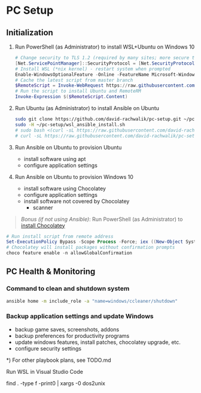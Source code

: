 # PC Setup

## Initialization

1. Run PowerShell (as Administrator) to install WSL+Ubuntu on Windows 10

    ``` powershell
    # Change security to TLS 1.2 (required by many sites; more secure than default TLS 1.0)
    [Net.ServicePointManager]::SecurityProtocol = [Net.SecurityProtocolType]::Tls12
    # Install WSL (*nix kernel) - restart system when prompted
    Enable-WindowsOptionalFeature -Online -FeatureName Microsoft-Windows-Subsystem-Linux
    # Cache the latest script from master branch
    $RemoteScript = Invoke-WebRequest https://raw.githubusercontent.com/david-rachwalik/pc-setup/master/win_wsl_install.ps1
    # Run the script to install Ubuntu and RemoteRM
    Invoke-Expression $($RemoteScript.Content)
    ```

2. Run Ubuntu (as Administrator) to install Ansible on Ubuntu

    ``` bash
    sudo git clone https://github.com/david-rachwalik/pc-setup.git ~/pc-setup/
    sudo -H ~/pc-setup/wsl_ansible_install.sh
    # sudo bash <(curl -sL https://raw.githubusercontent.com/david-rachwalik/pc-setup/master/wsl_ansible_install.sh)
    # curl -sL https://raw.githubusercontent.com/david-rachwalik/pc-setup/master/wsl_ansible_install.sh | sudo bash
    ```

3. Run Ansible on Ubuntu to provision Ubuntu
    - install software using apt
    - configure application settings

4. Run Ansible on Ubuntu to provision Windows 10
    - install software using Chocolatey
    - configure application settings
    - install software not covered by Chocolatey
      - scanner

> *Bonus (if not using Ansible)*: Run PowerShell (as Administrator) to [install Chocolatey](https://chocolatey.org/install)

``` powershell
# Run install script from remote address
Set-ExecutionPolicy Bypass -Scope Process -Force; iex ((New-Object System.Net.WebClient).DownloadString('https://chocolatey.org/install.ps1'))
# Chocolatey will install packages without confirmation prompts
choco feature enable -n allowGlobalConfirmation
```

## PC Health & Monitoring

### Command to clean and shutdown system

``` bash
ansible home -m include_role -a "name=windows/ccleaner/shutdown"
```

### Backup application settings and update Windows

- backup game saves, screenshots, addons
- backup preferences for productivity programs
- update windows features, install patches, chocolatey upgrade, etc.
- configure security settings

*) For other playbook plans, see TODO.md

Run WSL in Visual Studio Code
<!-- https://stackoverflow.com/questions/11929461/how-can-i-run-dos2unix-on-an-entire-directory -->
find . -type f -print0 | xargs -0 dos2unix

